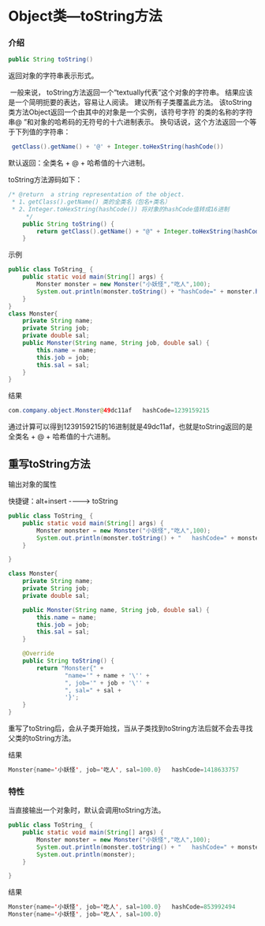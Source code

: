 # Object类—toString方法

### 介绍

```java
public String toString()
```

返回对象的字符串表示形式。

​        一般来说， toString方法返回一个“textually代表”这个对象的字符串。 结果应该是一个简明扼要的表达，容易让人阅读。 建议所有子类覆盖此方法。 
​        该toString类方法Object返回一个由其中的对象是一个实例，该符号字符`的类的名称的字符串@ ”和对象的哈希码的无符号的十六进制表示。 换句话说，这个方法返回一个等于下列值的字符串： 

```java
 getClass().getName() + '@' + Integer.toHexString(hashCode())
```

默认返回：全类名 + @ + 哈希值的十六进制。

toString方法源码如下：

```java
/* @return  a string representation of the object.
 * 1、getClass().getName() 类的全类名（包名+类名）
 * 2、Integer.toHexString(hashCode()) 将对象的hashCode值转成16进制
     */
    public String toString() {
        return getClass().getName() + "@" + Integer.toHexString(hashCode());
    }
```

示例

```java
public class ToString_ {         
    public static void main(String[] args) {  
        Monster monster = new Monster("小妖怪","吃人",100);           
        System.out.println(monster.toString() + "hashCode=" + monster.hashCode()); 
    }               
}                                                                                        
class Monster{         
    private String name;           
    private String job;          
    private double sal;                            
    public Monster(String name, String job, double sal) {         
        this.name = name;        
        this.job = job;    
        this.sal = sal;      
    }                   
}                                                                                  
```

结果

```java
com.company.object.Monster@49dc11af   hashCode=1239159215
```

通过计算可以得到1239159215的16进制就是49dc11af，也就是toString返回的是全类名 + @ + 哈希值的十六进制。

## 重写toString方法

输出对象的属性

快捷键：alt+insert ---->  toString

```java
public class ToString_ {
    public static void main(String[] args) {
        Monster monster = new Monster("小妖怪","吃人",100);
        System.out.println(monster.toString() + "   hashCode=" + monster.hashCode());
    }

}

class Monster{
    private String name;
    private String job;
    private double sal;

    public Monster(String name, String job, double sal) {
        this.name = name;
        this.job = job;
        this.sal = sal;
    }

    @Override
    public String toString() {
        return "Monster{" +
                "name='" + name + '\'' +
                ", job='" + job + '\'' +
                ", sal=" + sal +
                '}';
    }
}
```

重写了toString后，会从子类开始找，当从子类找到toString方法后就不会去寻找父类的toString方法。

结果

```java
Monster{name='小妖怪', job='吃人', sal=100.0}   hashCode=1418633757
```

### 特性

当直接输出一个对象时，默认会调用toString方法。

```java
public class ToString_ {
    public static void main(String[] args) {
        Monster monster = new Monster("小妖怪","吃人",100);
        System.out.println(monster.toString() + "   hashCode=" + monster.hashCode());
        System.out.println(monster);
    }

}
```

结果

```java
Monster{name='小妖怪', job='吃人', sal=100.0}   hashCode=853992494
Monster{name='小妖怪', job='吃人', sal=100.0}
```

